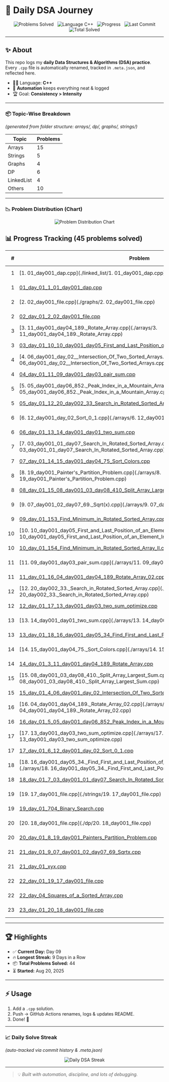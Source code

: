 # 📘 Daily DSA Journey  


<p align="center">
  <!-- Problems Solved badge (auto-updated by scripts) -->
  <img src="https://img.shields.io/badge/Problems%20Solved-22-blue?logo=leetcode&style=for-the-badge" alt="Problems Solved"/>
  &nbsp;
  <img src="https://img.shields.io/badge/Language-C++-00599C?style=for-the-badge&logo=c%2B%2B&logoColor=white" alt="Language C++"/>
  &nbsp;
  <img src="https://img.shields.io/badge/Progress-Ongoing%20🚀-blueviolet?style=for-the-badge" alt="Progress"/>
  &nbsp;
  <img src="https://img.shields.io/github/last-commit/ikrishanaa/Daily_DSA?style=for-the-badge&logo=github" alt="Last Commit"/>
  <img src="https://img.shields.io/badge/Solved-44 Problems-green?style=for-the-badge&logo=leetcode" alt="Total Solved"/>
</p>


---

## ✨ About

This repo logs my **daily Data Structures & Algorithms (DSA) practice**.  
Every `.cpp` file is automatically renamed, tracked in `.meta.json`, and reflected here.  

- 🧑‍💻 Language: **C++**  
- 🔄 **Automation** keeps everything neat & logged  
- 🏆 Goal: **Consistency > Intensity**  









---

### 📦 Topic-Wise Breakdown  
*(generated from folder structure: arrays/, dp/, graphs/, strings/)*  

| Topic       | Problems |
|-------------|----------|
| Arrays      | 15       |
| Strings     | 5        |
| Graphs      | 4        |
| DP          | 6        |
| LinkedList  | 4        |
| Others      | 10       |

---

### 📉 Problem Distribution (Chart)

<p align="center">
  <img src="https://quickchart.io/chart?c=%7Btype%3A%27bar%27%2Cdata%3A%7Blabels%3A%5B%27Arrays%27%2C%27Strings%27%2C%27Graphs%27%2C%27DP%27%2C%27LinkedList%27%2C%27Others%27%5D%2Cdatasets%3A%5B%7Blabel%3A%27Problems%20Solved%27%2Cdata%3A%5B15%2C5%2C4%2C6%2C4%2C10%5D%7D%5D%7D%7D" 
       alt="Problem Distribution Chart"/>
</p>

<!-- PROGRESS_START -->
## 📊 Progress Tracking (45 problems solved)

| # | Problem | Date Solved |
|---:|---|:---:|
| 1 | [1. 01_day001_dap.cpp](./linked_list/1. 01_day001_dap.cpp) | 2025-09-03 |
| 1 | [01_day_01_1_01_day001_dap.cpp](./linked_list/01_day_01_1_01_day001_dap.cpp) | 2025-09-09 |
| 2 | [2. 02_day001_file.cpp](./graphs/2. 02_day001_file.cpp) | 2025-09-03 |
| 2 | [02_day_01_2_02_day001_file.cpp](./graphs/02_day_01_2_02_day001_file.cpp) | 2025-09-09 |
| 3 | [3. 11_day001_day04_189._Rotate_Array.cpp](./arrays/3. 11_day001_day04_189._Rotate_Array.cpp) | 2025-09-03 |
| 3 | [03_day_01_10_10_day001_day05_First_and_Last_Position_of_an_Element_In_Sorted_Array.cpp](./arrays/03_day_01_10_10_day001_day05_First_and_Last_Position_of_an_Element_In_Sorted_Array.cpp) | 2025-09-09 |
| 4 | [4. 06_day001_day_02__Intersection_Of_Two_Sorted_Arrays.cpp](./arrays/4. 06_day001_day_02__Intersection_Of_Two_Sorted_Arrays.cpp) | 2025-09-03 |
| 4 | [04_day_01_11_09_day001_day03_pair_sum.cpp](./arrays/04_day_01_11_09_day001_day03_pair_sum.cpp) | 2025-09-09 |
| 5 | [5. 05_day001_day06_852._Peak_Index_in_a_Mountain_Array.cpp](./arrays/5. 05_day001_day06_852._Peak_Index_in_a_Mountain_Array.cpp) | 2025-09-03 |
| 5 | [05_day_01_12_20_day002_33_Search_in_Rotated_Sorted_Array.cpp](./arrays/05_day_01_12_20_day002_33_Search_in_Rotated_Sorted_Array.cpp) | 2025-09-09 |
| 6 | [6. 12_day001_day_02_Sort_0_1.cpp](./arrays/6. 12_day001_day_02_Sort_0_1.cpp) | 2025-09-03 |
| 6 | [06_day_01_13_14_day001_day01_two_sum.cpp](./arrays/06_day_01_13_14_day001_day01_two_sum.cpp) | 2025-09-09 |
| 7 | [7. 03_day001_01_day07_Search_In_Rotated_Sorted_Array.cpp](./arrays/7. 03_day001_01_day07_Search_In_Rotated_Sorted_Array.cpp) | 2025-09-03 |
| 7 | [07_day_01_14_15_day001_day04_75_Sort_Colors.cpp](./arrays/07_day_01_14_15_day001_day04_75_Sort_Colors.cpp) | 2025-09-09 |
| 8 | [8. 19_day001_Painter's_Partition_Problem.cpp](./arrays/8. 19_day001_Painter's_Partition_Problem.cpp) | 2025-09-03 |
| 8 | [08_day_01_15_08_day001_03_day08_410_Split_Array_Largest_Sum.cpp](./arrays/08_day_01_15_08_day001_03_day08_410_Split_Array_Largest_Sum.cpp) | 2025-09-09 |
| 9 | [9. 07_day001_02_day07_69._Sqrt(x).cpp](./arrays/9. 07_day001_02_day07_69._Sqrt(x).cpp) | 2025-09-03 |
| 9 | [09_day_01_153_Find_Minimum_in_Rotated_Sorted_Array.cpp](./arrays/09_day_01_153_Find_Minimum_in_Rotated_Sorted_Array.cpp) | 2025-09-09 |
| 10 | [10. 10_day001_day05_First_and_Last_Position_of_an_Element_In_Sorted_Array.cpp](./arrays/10. 10_day001_day05_First_and_Last_Position_of_an_Element_In_Sorted_Array.cpp) | 2025-09-03 |
| 10 | [10_day_01_154_Find_Minimum_in_Rotated_Sorted_Array_II.cpp](./arrays/10_day_01_154_Find_Minimum_in_Rotated_Sorted_Array_II.cpp) | 2025-09-09 |
| 11 | [11. 09_day001_day03_pair_sum.cpp](./arrays/11. 09_day001_day03_pair_sum.cpp) | 2025-09-03 |
| 11 | [11_day_01_16_04_day001_day04_189_Rotate_Array_02.cpp](./arrays/11_day_01_16_04_day001_day04_189_Rotate_Array_02.cpp) | 2025-09-09 |
| 12 | [12. 20_day002_33._Search_in_Rotated_Sorted_Array.cpp](./arrays/12. 20_day002_33._Search_in_Rotated_Sorted_Array.cpp) | 2025-09-03 |
| 12 | [12_day_01_17_13_day001_day03_two_sum_optimize.cpp](./arrays/12_day_01_17_13_day001_day03_two_sum_optimize.cpp) | 2025-09-09 |
| 13 | [13. 14_day001_day01_two_sum.cpp](./arrays/13. 14_day001_day01_two_sum.cpp) | 2025-09-03 |
| 13 | [13_day_01_18_16_day001_day05_34_Find_First_and_Last_Position_of_Element_in_Sorted_Array.cpp](./arrays/13_day_01_18_16_day001_day05_34_Find_First_and_Last_Position_of_Element_in_Sorted_Array.cpp) | 2025-09-09 |
| 14 | [14. 15_day001_day04_75._Sort_Colors.cpp](./arrays/14. 15_day001_day04_75._Sort_Colors.cpp) | 2025-09-03 |
| 14 | [14_day_01_3_11_day001_day04_189_Rotate_Array.cpp](./arrays/14_day_01_3_11_day001_day04_189_Rotate_Array.cpp) | 2025-09-09 |
| 15 | [15. 08_day001_03_day08_410._Split_Array_Largest_Sum.cpp](./arrays/15. 08_day001_03_day08_410._Split_Array_Largest_Sum.cpp) | 2025-09-03 |
| 15 | [15_day_01_4_06_day001_day_02_Intersection_Of_Two_Sorted_Arrays.cpp](./arrays/15_day_01_4_06_day001_day_02_Intersection_Of_Two_Sorted_Arrays.cpp) | 2025-09-09 |
| 16 | [16. 04_day001_day04_189._Rotate_Array_02.cpp](./arrays/16. 04_day001_day04_189._Rotate_Array_02.cpp) | 2025-09-03 |
| 16 | [16_day_01_5_05_day001_day06_852_Peak_Index_in_a_Mountain_Array.cpp](./arrays/16_day_01_5_05_day001_day06_852_Peak_Index_in_a_Mountain_Array.cpp) | 2025-09-09 |
| 17 | [17. 13_day001_day03_two_sum_optimize.cpp](./arrays/17. 13_day001_day03_two_sum_optimize.cpp) | 2025-09-03 |
| 17 | [17_day_01_6_12_day001_day_02_Sort_0_1.cpp](./arrays/17_day_01_6_12_day001_day_02_Sort_0_1.cpp) | 2025-09-09 |
| 18 | [18. 16_day001_day05_34._Find_First_and_Last_Position_of_Element_in_Sorted_Array.cpp](./arrays/18. 16_day001_day05_34._Find_First_and_Last_Position_of_Element_in_Sorted_Array.cpp) | 2025-09-03 |
| 18 | [18_day_01_7_03_day001_01_day07_Search_In_Rotated_Sorted_Array.cpp](./arrays/18_day_01_7_03_day001_01_day07_Search_In_Rotated_Sorted_Array.cpp) | 2025-09-09 |
| 19 | [19. 17_day001_file.cpp](./strings/19. 17_day001_file.cpp) | 2025-09-03 |
| 19 | [19_day_01_704_Binary_Search.cpp](./arrays/19_day_01_704_Binary_Search.cpp) | 2025-09-09 |
| 20 | [20. 18_day001_file.cpp](./dp/20. 18_day001_file.cpp) | 2025-09-03 |
| 20 | [20_day_01_8_19_day001_Painters_Partition_Problem.cpp](./arrays/20_day_01_8_19_day001_Painters_Partition_Problem.cpp) | 2025-09-09 |
| 21 | [21_day_01_9_07_day001_02_day07_69_Sqrtx.cpp](./arrays/21_day_01_9_07_day001_02_day07_69_Sqrtx.cpp) | 2025-09-09 |
| 21 | [21_day_01_xyx.cpp](./arrays/21_day_01_xyx.cpp) | 2025-09-09 |
| 22 | [22_day_01_19_17_day001_file.cpp](./strings/22_day_01_19_17_day001_file.cpp) | 2025-09-09 |
| 22 | [22_day_04_Squares_of_a_Sorted_Array.cpp](./arrays/22_day_04_Squares_of_a_Sorted_Array.cpp) | 2025-09-12 |
| 23 | [23_day_01_20_18_day001_file.cpp](./dp/23_day_01_20_18_day001_file.cpp) | 2025-09-09 |
<!-- PROGRESS_END -->

---

## 🏆 Highlights

- ✅ **Current Day:** Day 09  
- 🔥 **Longest Streak:** 9 Days in a Row  
- 📦 **Total Problems Solved:** 44  
- ⏳ **Started:** Aug 20, 2025  

---

## ⚡ Usage

1. Add a `.cpp` solution.  
2. Push → GitHub Actions renames, logs & updates README.  
3. Done! 🚀  
---

### 📈 Daily Solve Streak  
*(auto-tracked via commit history & .meta.json)*  

<p align="center">
  <!-- Replace USERNAME with your GitHub username for contribution graph -->
  <img src="https://ghchart.rshah.org/ikrishanaa" alt="Daily DSA Streak" />
</p>

---

 >💡 _Built with automation, discipline, and lots of debugging._
